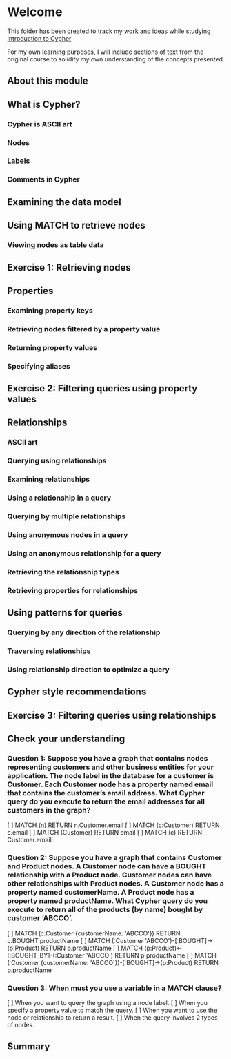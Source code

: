 # Welcome

This folder has been created to track my work and ideas while studying [Introduction to Cypher](https://neo4j.com/graphacademy/online-training/introduction-to-neo4j/part-4/)

For my own learning purposes, I will include sections of text from the original course to solidify my own understanding of the concepts presented.

## About this module

## What is Cypher?

### Cypher is ASCII art

### Nodes

### Labels

### Comments in Cypher

## Examining the data model

## Using MATCH to retrieve nodes

### Viewing nodes as table data

## Exercise 1: Retrieving nodes

## Properties

### Examining property keys

### Retrieving nodes filtered by a property value

### Returning property values

### Specifying aliases

## Exercise 2: Filtering queries using property values

## Relationships

### ASCII art

### Querying using relationships

### Examining relationships

### Using a relationship in a query

### Querying by multiple relationships

### Using anonymous nodes in a query

### Using an anonymous relationship for a query

### Retrieving the relationship types

### Retrieving properties for relationships

## Using patterns for queries

### Querying by any direction of the relationship

### Traversing relationships

### Using relationship direction to optimize a query

## Cypher style recommendations

## Exercise 3: Filtering queries using relationships

## Check your understanding

### Question 1: Suppose you have a graph that contains nodes representing customers and other business entities for your application. The node label in the database for a customer is Customer. Each Customer node has a property named email that contains the customer’s email address. What Cypher query do you execute to return the email addresses for all customers in the graph?

[ ] MATCH (n) RETURN n.Customer.email
[ ] MATCH (c:Customer) RETURN c.email
[ ] MATCH (Customer) RETURN email
[ ] MATCH (c) RETURN Customer.email

### Question 2: Suppose you have a graph that contains Customer and Product nodes. A Customer node can have a BOUGHT relationship with a Product node. Customer nodes can have other relationships with Product nodes. A Customer node has a property named customerName. A Product node has a property named productName. What Cypher query do you execute to return all of the products (by name) bought by customer ‘ABCCO’.

[ ] MATCH (c:Customer {customerName: 'ABCCO'}) RETURN c.BOUGHT.productName
[ ] MATCH (:Customer 'ABCCO')-[:BOUGHT]->(p:Product) RETURN p.productName
[ ] MATCH (p:Product)<-[:BOUGHT_BY]-(:Customer 'ABCCO') RETURN p.productName
[ ] MATCH (:Customer {customerName: 'ABCCO'})-[:BOUGHT]->(p:Product) RETURN p.productName

### Question 3: When must you use a variable in a MATCH clause?

[ ] When you want to query the graph using a node label.
[ ] When you specify a property value to match the query.
[ ] When you want to use the node or relationship to return a result.
[ ] When the query involves 2 types of nodes.

## Summary
